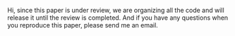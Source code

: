 Hi, since this paper is under review, we are organizing all the code and will release it until the review is completed. And if you have any questions when you reproduce this paper, please send me an email.

